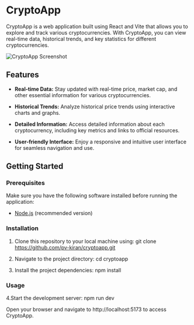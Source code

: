 # CryptoApp

CryptoApp is a web application built using React and Vite that allows you to explore and track various cryptocurrencies. With CryptoApp, you can view real-time data, historical trends, and key statistics for different cryptocurrencies.

![CryptoApp Screenshot](screenshot.png)

## Features

- **Real-time Data:** Stay updated with real-time price, market cap, and other essential information for various cryptocurrencies.

- **Historical Trends:** Analyze historical price trends using interactive charts and graphs.

- **Detailed Information:** Access detailed information about each cryptocurrency, including key metrics and links to official resources.

- **User-friendly Interface:** Enjoy a responsive and intuitive user interface for seamless navigation and use.

## Getting Started

### Prerequisites

Make sure you have the following software installed before running the application:

- [Node.js](https://nodejs.org/) (recommended version)

### Installation


1. Clone this repository to your local machine using:
   git clone https://github.com/pv-kiran/cryptoapp.git

2. Navigate to the project directory:
   cd cryptoapp

3. Install the project dependencies:
   npm install


### Usage

4.Start the development server:
npm run dev

Open your browser and navigate to http://localhost:5173 to access CryptoApp.
